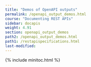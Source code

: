 ```yaml
---
title: "Demos of OpenAPI outputs"
permalink: /openapi_output_demos.html
course: "Documenting REST APIs"
sidebar: docapis
weight: 4.91
section: openapi_output_demos
path2: /openapi_output_demos.html
path1: /restapispecifications.html
last-modified: 
---
```


{% include minitoc.html %}

